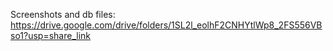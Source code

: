 Screenshots and db files: https://drive.google.com/drive/folders/1SL2l_eolhF2CNHYtlWp8_2FS556VBso1?usp=share_link
